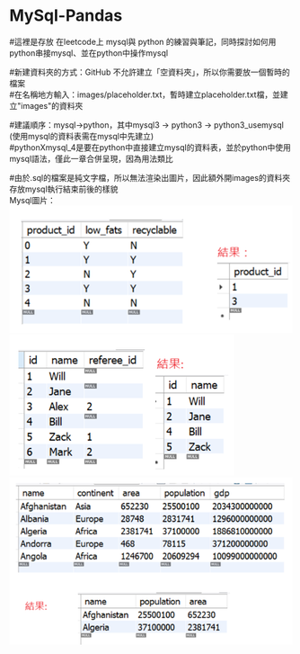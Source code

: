 # MySql-Pandas  
#這裡是存放 在leetcode上 mysql與 python 的練習與筆記，同時探討如何用python串接mysql、並在python中操作mysql  

#新建資料夾的方式：GitHub 不允許建立「空資料夾」，所以你需要放一個暫時的檔案   
#在名稱地方輸入：images/placeholder.txt，暫時建立placeholder.txt檔，並建立"images"的資料夾   

#建議順序：mysql→python，其中mysql3 → python3 → python3_usemysql (使用mysql的資料表需在mysql中先建立)   
#pythonXmysql_4是要在python中直接建立mysql的資料表，並於python中使用mysql語法，僅此一章合併呈現，因為用法類比

#由於.sql的檔案是純文字檔，所以無法渲染出圖片，因此額外開images的資料夾存放mysql執行結束前後的樣貌  
Mysql圖片：   
![MS_1](./images/Mysql_1.png)  
![MS_1](./images/Mysql_2.png)  
![MS_1](./images/Mysql_3.png)
